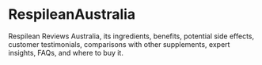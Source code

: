 # RespileanAustralia
Respilean Reviews Australia, its ingredients, benefits, potential side effects, customer testimonials, comparisons with other supplements, expert insights, FAQs, and where to buy it.
